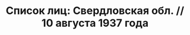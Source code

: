 ---
title: 'Список лиц: Свердловская обл. // 10 августа 1937 года'
description: РГАСПИ, ф.17, т.2, оп.171, дело 410, лист 189
images:
- /disk/pictures/v02/17-171-410-189.jpg
- /disk/pictures/v02/17-171-410-190.jpg
- /disk/pictures/v02/17-171-410-191.jpg
- /disk/pictures/v02/17-171-410-192.jpg
- /disk/pictures/v02/17-171-410-193.jpg
- /disk/pictures/v02/17-171-410-194.jpg
---